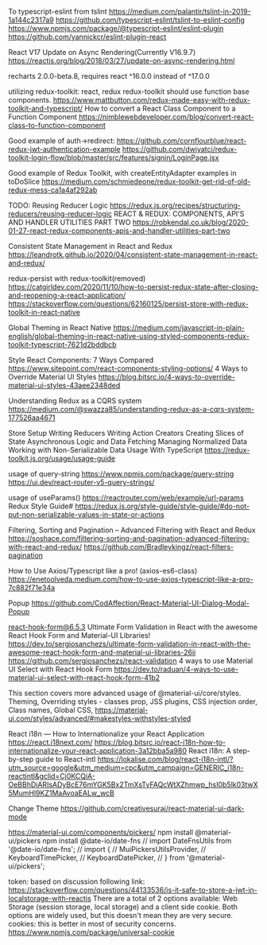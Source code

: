To typescript-eslint from tslint
https://medium.com/palantir/tslint-in-2019-1a144c2317a9
https://github.com/typescript-eslint/tslint-to-eslint-config
https://www.npmjs.com/package/@typescript-eslint/eslint-plugin
https://github.com/yannickcr/eslint-plugin-react

React V17 Update on Async Rendering(Currently V16.9.7)
https://reactjs.org/blog/2018/03/27/update-on-async-rendering.html

recharts 2.0.0-beta.8, requires react ^16.0.0 instead of ^17.0.0

utilizing redux-toolkit: react, redux redux-toolkit should use function base components.
https://www.mattbutton.com/redux-made-easy-with-redux-toolkit-and-typescript/
How to convert a React Class Component to a Function Component
https://nimblewebdeveloper.com/blog/convert-react-class-to-function-component

Good example of auth->redirect:
https://github.com/cornflourblue/react-redux-jwt-authentication-example
https://github.com/dwiyatci/redux-toolkit-login-flow/blob/master/src/features/signin/LoginPage.jsx

Good example of Redux Toolkit, with createEntityAdapter examples in toDoSlice
https://medium.com/schmiedeone/redux-toolkit-get-rid-of-old-redux-mess-ca1a4af292ab

TODO: Reusing Reducer Logic
https://redux.js.org/recipes/structuring-reducers/reusing-reducer-logic
REACT & REDUX: COMPONENTS, API'S AND HANDLER UTILITIES PART TWO
https://robkendal.co.uk/blog/2020-01-27-react-redux-components-apis-and-handler-utilities-part-two

Consistent State Management in React and Redux
https://leandrotk.github.io/2020/04/consistent-state-management-in-react-and-redux/

redux-persist with redux-toolkit(removed)
https://catgirldev.com/2020/11/10/how-to-persist-redux-state-after-closing-and-reopening-a-react-application/
https://stackoverflow.com/questions/62160125/persist-store-with-redux-toolkit-in-react-native



Global Theming in React Native
https://medium.com/javascript-in-plain-english/global-theming-in-react-native-using-styled-components-redux-toolkit-typescript-7621d2bddbcb

Style React Components: 7 Ways Compared
https://www.sitepoint.com/react-components-styling-options/
4 Ways to Override Material UI Styles
https://blog.bitsrc.io/4-ways-to-override-material-ui-styles-43aee2348ded

Understanding Redux as a CQRS system
https://medium.com/@swazza85/understanding-redux-as-a-cqrs-system-177526aa4671

Store Setup
Writing Reducers
Writing Action Creators
Creating Slices of State
Asynchronous Logic and Data Fetching
Managing Normalized Data
Working with Non-Serializable Data
Usage With TypeScript
https://redux-toolkit.js.org/usage/usage-guide

usage of query-string
https://www.npmjs.com/package/query-string
https://ui.dev/react-router-v5-query-strings/

usage of useParams()
https://reactrouter.com/web/example/url-params
Redux Style Guide#
https://redux.js.org/style-guide/style-guide/#do-not-put-non-serializable-values-in-state-or-actions

Filtering, Sorting and Pagination – Advanced Filtering with React and Redux
https://soshace.com/filtering-sorting-and-pagination-advanced-filtering-with-react-and-redux/
https://github.com/Bradleykingz/react-filters-pagination

How to Use Axios/Typescript like a pro! (axios-es6-class)
https://enetoolveda.medium.com/how-to-use-axios-typescript-like-a-pro-7c882f71e34a

Popup
https://github.com/CodAffection/React-Material-UI-Dialog-Modal-Popup

react-hook-form@6.5.3
Ultimate Form Validation in React with the awesome React Hook Form and Material-UI Libraries!
https://dev.to/sergiosanchezs/ultimate-form-validation-in-react-with-the-awesome-react-hook-form-and-material-ui-libraries-26ii
https://github.com/sergiosanchezs/react-validation
4 ways to use Material UI Select with React Hook Form
https://dev.to/raduan/4-ways-to-use-material-ui-select-with-react-hook-form-41b2

This section covers more advanced usage of @material-ui/core/styles.
Theming, Overriding styles - classes prop, JSS plugins, CSS injection order, Class names, Global CSS, 
https://material-ui.com/styles/advanced/#makestyles-withstyles-styled

React i18n — How to Internationalize your React Application
https://react.i18next.com/
https://blog.bitsrc.io/react-i18n-how-to-internationalize-your-react-application-3a12bba5a980
React i18n: A step-by-step guide to React-intl
https://lokalise.com/blog/react-i18n-intl/?utm_source=google&utm_medium=cpc&utm_campaign=GENERIC_i18n-reactintl&gclid=Cj0KCQiA-OeBBhDiARIsADyBcE76mYGK5Bx2TmXsTvFAQcWtXZhmwp_hsI0b5lk03twX5MumHl9KZ1MaAvoaEALw_wcB



Change Theme
https://github.com/creativesuraj/react-material-ui-dark-mode

https://material-ui.com/components/pickers/
npm install @material-ui/pickers
npm install @date-io/date-fns
// import DateFnsUtils from '@date-io/date-fns';
// import {
//     MuiPickersUtilsProvider,
//     KeyboardTimePicker,
//     KeyboardDatePicker,
//   } from '@material-ui/pickers';


token: based on discussion following link:
https://stackoverflow.com/questions/44133536/is-it-safe-to-store-a-jwt-in-localstorage-with-reactjs
There are a total of 2 options available: Web Storage (session storage, local storage) and a client side cookie. Both options are widely used, but this doesn't mean they are very secure.
cookies: this is better in most of security concerns.
https://www.npmjs.com/package/universal-cookie